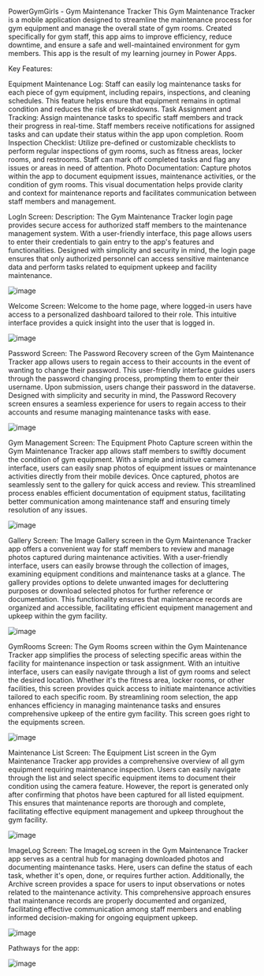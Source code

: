 PowerGymGirls - Gym Maintenance Tracker 
This Gym Maintenance Tracker is a mobile application designed to streamline the maintenance process for gym equipment and manage the overall state of gym rooms. Created specifically for gym staff, this app aims to improve efficiency, reduce downtime, and ensure a safe and well-maintained environment for gym members. This app is the result of my learning journey in Power Apps. 

Key Features:

Equipment Maintenance Log: Staff can easily log maintenance tasks for each piece of gym equipment, including repairs, inspections, and cleaning schedules. This feature helps ensure that equipment remains in optimal condition and reduces the risk of breakdowns.
Task Assignment and Tracking: Assign maintenance tasks to specific staff members and track their progress in real-time. Staff members receive notifications for assigned tasks and can update their status within the app upon completion. 
Room Inspection Checklist: Utilize pre-defined or customizable checklists to perform regular inspections of gym rooms, such as fitness areas, locker rooms, and restrooms. Staff can mark off completed tasks and flag any issues or areas in need of attention.
Photo Documentation: Capture photos within the app to document equipment issues, maintenance activities, or the condition of gym rooms. This visual documentation helps provide clarity and context for maintenance reports and facilitates communication between staff members and management.

LogIn Screen: 
Description:
The Gym Maintenance Tracker login page provides secure access for authorized staff members to the maintenance management system. With a user-friendly interface, this page allows users to enter their credentials to gain entry to the app's features and functionalities. Designed with simplicity and security in mind, the login page ensures that only authorized personnel can access sensitive maintenance data and perform tasks related to equipment upkeep and facility maintenance.


![image](https://github.com/Ana-Ferre/Portfolio/assets/161728944/7a173ec0-aafa-4393-8403-653ae04ae017)

Welcome Screen:
Welcome to the home page, where logged-in users have access to a personalized dashboard tailored to their role. This intuitive interface provides a quick insight into the user that is logged in.


![image](https://github.com/Ana-Ferre/Portfolio/assets/161728944/84e58889-c909-44ed-97a7-d4a72beb128a)

Password Screen:
The Password Recovery screen of the Gym Maintenance Tracker app allows users to regain access to their accounts in the event of wanting to change their password. This user-friendly interface guides users through the password changing process, prompting them to enter their username. Upon submission, users change their password in the dataverse. Designed with simplicity and security in mind, the Password Recovery screen ensures a seamless experience for users to regain access to their accounts and resume managing maintenance tasks with ease.


![image](https://github.com/Ana-Ferre/Portfolio/assets/161728944/a91d8310-f0b1-4d1b-8b86-26599f462ed3)


Gym Management Screen:
The Equipment Photo Capture screen within the Gym Maintenance Tracker app allows staff members to swiftly document the condition of gym equipment. With a simple and intuitive camera interface, users can easily snap photos of equipment issues or maintenance activities directly from their mobile devices. Once captured, photos are seamlessly sent to the gallery for quick access and review. This streamlined process enables efficient documentation of equipment status, facilitating better communication among maintenance staff and ensuring timely resolution of any issues.

![image](https://github.com/Ana-Ferre/Portfolio/assets/161728944/b13999fb-3b82-4a8e-872f-5853be3704ed)

Gallery Screen:
The Image Gallery screen in the Gym Maintenance Tracker app offers a convenient way for staff members to review and manage photos captured during maintenance activities. With a user-friendly interface, users can easily browse through the collection of images, examining equipment conditions and maintenance tasks at a glance. The gallery provides options to delete unwanted images for decluttering purposes or download selected photos for further reference or documentation. This functionality ensures that maintenance records are organized and accessible, facilitating efficient equipment management and upkeep within the gym facility.

![image](https://github.com/Ana-Ferre/Portfolio/assets/161728944/6b095668-baf5-490f-8a7f-7223f29edac4)

GymRooms Screen:
The Gym Rooms screen within the Gym Maintenance Tracker app simplifies the process of selecting specific areas within the facility for maintenance inspection or task assignment. With an intuitive interface, users can easily navigate through a list of gym rooms and select the desired location. Whether it's the fitness area, locker rooms, or other facilities, this screen provides quick access to initiate maintenance activities tailored to each specific room. By streamlining room selection, the app enhances efficiency in managing maintenance tasks and ensures comprehensive upkeep of the entire gym facility. This screen goes right to the equipments screen.


![image](https://github.com/Ana-Ferre/Portfolio/assets/161728944/d16961d7-1c94-476d-aa8b-ad9f03775c2f)

Maintenance List Screen: 
The Equipment List screen in the Gym Maintenance Tracker app provides a comprehensive overview of all gym equipment requiring maintenance inspection. Users can easily navigate through the list and select specific equipment items to document their condition using the camera feature. However, the report is generated only after confirming that photos have been captured for all listed equipment. This ensures that maintenance reports are thorough and complete, facilitating effective equipment management and upkeep throughout the gym facility.

![image](https://github.com/Ana-Ferre/Portfolio/assets/161728944/c8165207-cd96-4dc0-bf1d-962c73c38c65)

ImageLog Screen: 
The ImageLog screen in the Gym Maintenance Tracker app serves as a central hub for managing downloaded photos and documenting maintenance tasks. Here, users can define the status of each task, whether it's open, done, or requires further action. Additionally, the Archive screen provides a space for users to input observations or notes related to the maintenance activity. This comprehensive approach ensures that maintenance records are properly documented and organized, facilitating effective communication among staff members and enabling informed decision-making for ongoing equipment upkeep.


![image](https://github.com/Ana-Ferre/Portfolio/assets/161728944/7bbd5fe3-6971-4780-b398-4620e1c4185e)


Pathways for the app:


![image](https://github.com/Ana-Ferre/Portfolio/assets/161728944/66db84ed-c898-484b-80bf-d74c521bdf4f)



